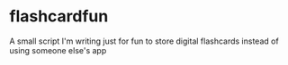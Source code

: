 # flashcardfun
A small script I'm writing just for fun to store digital flashcards instead of using someone else's app
